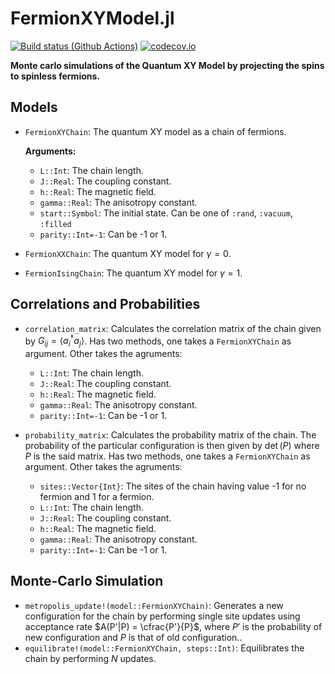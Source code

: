 # FermionXYModel.jl

[![Build status (Github Actions)](https://github.com/JaydevSR/FermionXYModels.jl/workflows/CI/badge.svg)](https://github.com/JaydevSR/FermionXYModels.jl/actions)
[![codecov.io](http://codecov.io/github/JaydevSR/FermionXYModels.jl/coverage.svg?branch=main)](http://codecov.io/github/JaydevSR/FermionXYModels.jl?branch=main)

**Monte carlo simulations of the Quantum XY Model by projecting the spins to spinless fermions.**

## Models

- `FermionXYChain`: The quantum XY model as a chain of fermions.

    **Arguments:**
    - `L::Int`: The chain length.
    - `J::Real`: The coupling constant.
    - `h::Real`: The magnetic field.
    - `gamma::Real`: The anisotropy constant.
    - `start::Symbol`: The initial state. Can be one of `:rand`, `:vacuum`, `:filled`
    - `parity::Int=-1`: Can be -1 or 1.

- `FermionXXChain`: The quantum XY model for $\gamma=0$.

- `FermionIsingChain`: The quantum XY model for $\gamma=1$.

## Correlations and Probabilities
- `correlation_matrix`: Calculates the correlation matrix of the chain given by $G_{ij} = \langle a_i^\dagger a_j\rangle$. Has two methods, one takes a `FermionXYChain` as argument. Other takes the agruments:

    - `L::Int`: The chain length.
    - `J::Real`: The coupling constant.
    - `h::Real`: The magnetic field.
    - `gamma::Real`: The anisotropy constant.
    - `parity::Int=-1`: Can be -1 or 1.

- `probability_matrix`: Calculates the probability matrix of the chain. The probability of the particular configuration is then given by $\det(P)$ where $P$ is the said matrix. Has two methods, one takes a `FermionXYChain` as argument. Other takes the agruments:

    - `sites::Vector{Int}`: The sites of the chain having value -1 for no fermion and 1 for a fermion.
    - `L::Int`: The chain length.
    - `J::Real`: The coupling constant.
    - `h::Real`: The magnetic field.
    - `gamma::Real`: The anisotropy constant.
    - `parity::Int=-1`: Can be -1 or 1.

## Monte-Carlo Simulation
- `metropolis_update!(model::FermionXYChain)`: Generates a new configuration for the chain by performing single site updates using acceptance rate $A(P'|P) = \cfrac{P'}{P}$, where $P'$ is the probability of new configuration and $P$ is that of old configuration..
- `equilibrate!(model::FermionXYChain, steps::Int)`: Equilibrates the chain by performing $N$ updates.
